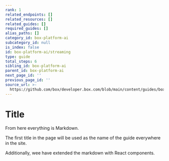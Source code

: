 ```yaml
---
rank: 1
related_endpoints: []
related_resources: []
related_guides: []
required_guides: []
alias_paths: []
category_id: box-platform-ai
subcategory_id: null
is_index: false
id: box-platform-ai/streaming
type: guide
total_steps: 6
sibling_id: box-platform-ai
parent_id: box-platform-ai
next_page_id: ''
previous_page_id: ''
source_url: >-
  https://github.com/box/developer.box.com/blob/main/content/guides/box-platform-ai/streaming.md
---
```

# Title

From here everything is Markdown.

The first title in the page will be used as the name of the guide everywhere in
the site.

Additionally, wee have extended the markdown with React components.
